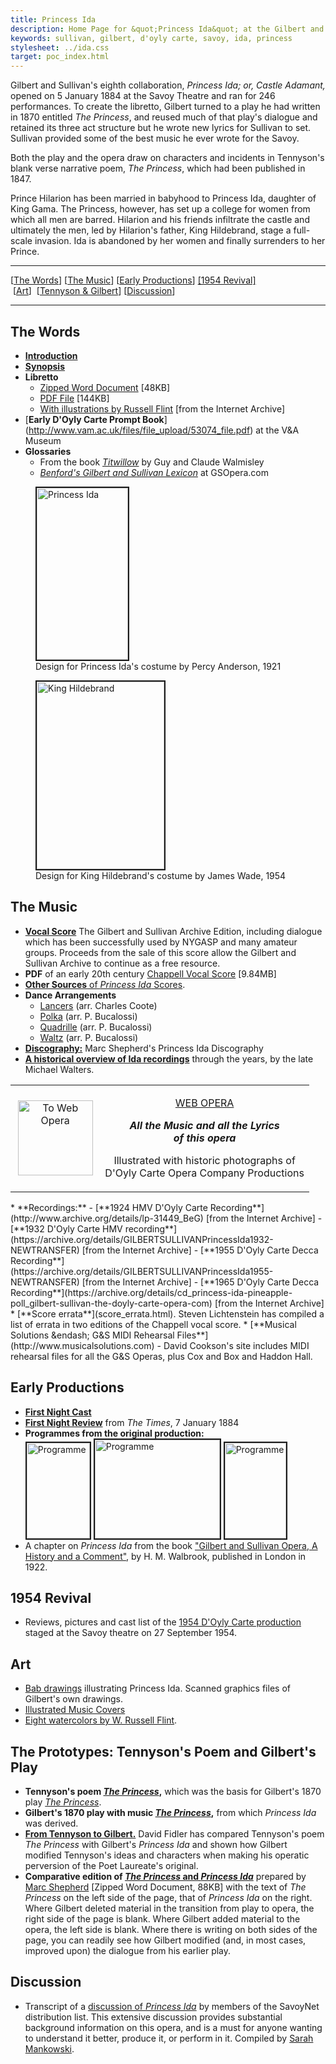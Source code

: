 ```yaml
---
title: Princess Ida
description: Home Page for &quot;Princess Ida&quot; at the Gilbert and Sullivan Archive
keywords: sullivan, gilbert, d'oyly carte, savoy, ida, princess
stylesheet: ../ida.css
target: poc_index.html
---
```


Gilbert and Sullivan's eighth collaboration, _Princess Ida; or, Castle Adamant,_ opened on
5&nbsp;January 1884 at the Savoy Theatre and ran for 246 performances. To create the
libretto, Gilbert turned to a play he had written in 1870 entitled _The Princess_, and reused
much of that play's dialogue and retained its three act structure but he wrote new lyrics for
Sullivan to set. Sullivan provided some of the best music he ever wrote for the Savoy.

Both the play and the opera draw on characters and incidents in Tennyson's blank verse
narrative poem, _The Princess_, which had been published in 1847.

Prince Hilarion has been married in babyhood to Princess Ida, daughter of King Gama. The
Princess, however, has set up a college for women from which all men are barred. Hilarion and
his friends infiltrate the castle and ultimately the men, led by Hilarion's father, King
Hildebrand, stage a full-scale invasion. Ida is abandoned by her women and finally
surrenders to her Prince.

***

<!-- TODO: generate the TOC automatically -->
<div> [<a href="index.html#1">The Words</a>] [<a href="index.html#2">The Music</a>]&nbsp;[<a href="index.html#3">Early Productions</a>] <a href="index.html#1954">[1954 Revival]</a> &nbsp;[<a href="index.html#6">Art</a>]&nbsp;&nbsp;[<a href="index.html#4">Tennyson &amp; Gilbert</a>] [<a href="index.html#5">Discussion</a>] </div>

***

<section>
<article markdown=1>

## The Words

* [**Introduction**](intro.html)
* [**Synopsis**](plot.html)
* **Libretto**
  - [Zipped Word Document](../pi_lib.zip) [48KB]
  - [PDF File](../pi_lib.pdf) [144KB]
  - [With illustrations by Russell Flint](http://www.archive.org/details/princessidaorcas00sulliala) [from the Internet Archive]
* [**Early D'Oyly Carte Prompt Book**] (http://www.vam.ac.uk/files/file_upload/53074_file.pdf) at the V&A Museum
* **Glossaries**
  - From the book [_Titwillow_](gloss.html) by Guy and Claude Walmisley
  - [_Benford's Gilbert and Sullivan Lexicon_](http://gsopera.com/opera/55/lexicon) at GSOpera.com

</article>

<figure>
<a href="../graphics/ida.jpg" data-lightbox="images" title="Design for Princess Ida's costume by Percy Anderson, 1921"><img src="../graphics/ida_sm.jpg" alt="Princess Ida" width="146" height="275" border="2"></a>
<figcaption>Design for Princess Ida's costume by Percy Anderson, 1921</figcaption>
</figure>

</section>

<section>

<figure>
<a href="../graphics/hildebrand.jpg" data-lightbox="images" title="Design for King Hildebrand's costume by James Wade, 1954"><img src="../graphics/hildebrand_sm.jpg" alt="King Hildebrand" width="204" height="300" border="2"></a>
<figcaption>Design for King Hildebrand's costume by James Wade, 1954</figcaption>
</figure>

<article markdown=1>

## The Music

* [**Vocal Score**](http://www.lulu.com/shop/gilbert-w-s-and-sullivan-arthur/princess-ida/paperback/product-21166780.html)
  The Gilbert and Sullivan Archive Edition, including dialogue which has been successfully used by NYGASP and many amateur
  groups. Proceeds from the sale of this score allow the Gilbert and Sullivan Archive to continue as a free resource.
* **PDF** of an early 20th century [Chappell Vocal Score](../pi_vocalscore.pdf) [9.84MB]
* [**Other Sources** of _Princess Ida_ Scores](ida_scores.html).
* **Dance Arrangements**
  - [Lancers](../dance_arr/pi_lance.pdf) (arr. Charles Coote)
  - [Polka](../dance_arr/pi_polka.pdf) (arr. P. Bucalossi)
  - [Quadrille](../dance_arr/pi_quad.pdf) (arr. P. Bucalossi)
  - [Waltz](../dance_arr/pi_waltz.pdf) (arr. P. Bucalossi)
* [**Discography:**](http://gasdisc.oakapplepress.com/ida.htm) Marc Shepherd's Princess Ida Discography
* [**A historical overview of Ida recordings**](http://gasdisc.oakapplepress.com/ida-walt1.htm) through the years,
  by the late Michael Walters.

</article>
</section>

<section>
<table width="80%" border="0" align="center" cellpadding="0" cellspacing="5" class="linkstab">
            <tr>
              <td width="30%" align="center"><img src="../graphics/web_op.gif" alt="To Web Opera" width="120" height="120"></td>
              <td width="70%" align="center"><p align="center"><a href="../webop/index.html" class="subhead">WEB OPERA</a></p>
                <p align="center"><em><strong>All the Music and all the Lyrics <br>
                  of this opera</strong></em></p>
                <p>Illustrated with historic photographs of <br>
                D'Oyly Carte Opera Company Productions </p></td>
            </tr>
          </table>
</section>

<section markdown=1>
* **Recordings:**
  - [**1924 HMV D'Oyly Carte Recording**](http://www.archive.org/details/lp-31449_BeG) [from the Internet Archive]
  - [**1932 D'Oyly Carte HMV recording**](https://archive.org/details/GILBERTSULLIVANPrincessIda1932-NEWTRANSFER) [from the Internet Archive]
  - [**1955 D'Oyly Carte Decca Recording**](https://archive.org/details/GILBERTSULLIVANPrincessIda1955-NEWTRANSFER) [from the Internet Archive]
  - [**1965 D'Oyly Carte Decca Recording**](https://archive.org/details/cd_princess-ida-pineapple-poll_gilbert-sullivan-the-doyly-carte-opera-com) [from the Internet Archive]
* [**Score errata**](score_errata.html). Steven Lichtenstein has compiled a list of errata in two editions
  of the Chappell vocal score.
* [**Musical Solutions &endash; G&S MIDI Rehearsal Files**](http://www.musicalsolutions.com) - David Cookson's site includes MIDI rehearsal files for all the G&S Operas, plus Cox and Box and Haddon Hall.
</section>

## Early Productions

* [**First Night Cast**](cast.html)
* [**First Night Review**](times84.html) from _The Times_, 7 January 1884
* **Programmes from the original production:**
  <div class=imagebox>
    <a href="../programmes/prog_1/ida_prog_1.html"><img src="../programmes/prog_1/ida_1a_s.jpg" alt="Programme" width="101" height="153" border="2"></a>
    <a href="../programmes/prog_2/pi_prog_2.html"><img src="../programmes/prog_2/ida_2a_s.jpg" alt="Programme" width="200" height="158" border="2"></a>
    <a href="../programmes/prog_3/pi3_index.html"><img src="../programmes/prog_3/001_index.jpg" alt="Programme" width="98" height="153" border="2"></a>
  </div>
* A chapter on _Princess Ida_ from the book ["Gilbert and Sullivan Opera, A History and a Comment"](../../books/walbrook/chap9.html),
  by H. M. Walbrook, published in London in 1922.

## 1954 Revival

* Reviews, pictures and cast list of the [1954 D'Oyly Carte production](../1954/pi_54.html) staged
  at the Savoy theatre on 27 September 1954.

## Art

* [Bab drawings](../bab/bab.html) illustrating Princess Ida. Scanned graphics files of Gilbert's own drawings.
* [Illustrated Music Covers](../music_covers/index.html)
* [Eight watercolors by W. Russell Flint](../flint/gallery_index.html).

## The Prototypes: Tennyson's Poem and Gilbert's Play

* **Tennyson's poem [_The Princess_](../../gilbert/plays/princess/tennyson/index.htm),** which
  was the basis for Gilbert's 1870 play [_The Princess_](../../gilbert/plays/princess/princess_home.html).
* **Gilbert's 1870 play with music [_The Princess_](../../gilbert/plays/princess/princess_home.html),** from
  which _Princess Ida_ was derived.
* [**From Tennyson to Gilbert.**](tentogilbert.html) David Fidler has compared Tennyson's poem
  _The Princess_ with Gilbert's _Princess Ida_ and shown how Gilbert modified Tennyson's ideas
  and characters when making his operatic perversion of the Poet Laureate's original.
* **Comparative edition of [_The Princess_ and _Princess Ida_](../parallel-A4.zip)** prepared by
  [Marc Shepherd](/html/contributors.html#shepherd) [Zipped Word Document, 88KB] with the text of
  _The Princess_ on the left side of the page, that of _Princess Ida_ on the right. Where Gilbert
  deleted material in the transition from play to opera, the right side of the page is blank.
  Where Gilbert added material to the opera, the left side is blank. Where there is writing on
  both sides of the page, you can readily see how Gilbert modified (and, in most cases, improved
  upon) the dialogue from his earlier play.

## Discussion

* Transcript of a [discussion of _Princess Ida_](../discussion/discuss_home.html) by members of
  the SavoyNet distribution list. This extensive discussion provides substantial background
  information on this opera, and is a must for anyone wanting to understand it better, produce
  it, or perform in it. Compiled by [Sarah Mankowski](/html/contributors.html#mankowski).
